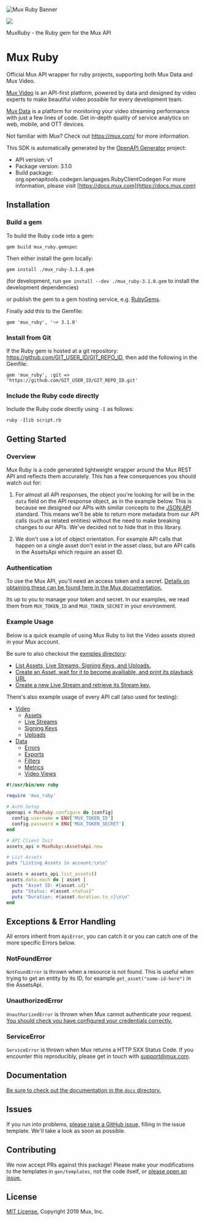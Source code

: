 ![Mux Ruby Banner](github-ruby-sdk.png)

![](https://github.com/muxinc/mux-ruby/workflows/Integration%20Test/badge.svg)

MuxRuby - the Ruby gem for the Mux API

# Mux Ruby

Official Mux API wrapper for ruby projects, supporting both Mux Data and Mux Video.

[Mux Video](https://mux.com/video) is an API-first platform, powered by data and designed by video experts to make beautiful video possible for every development team.

[Mux Data](https://mux.com/data) is a platform for monitoring your video streaming performance with just a few lines of code. Get in-depth quality of service analytics on web, mobile, and OTT devices.

Not familiar with Mux? Check out https://mux.com/ for more information.

This SDK is automatically generated by the [OpenAPI Generator](https://openapi-generator.tech) project:

- API version: v1
- Package version: 3.1.0
- Build package: org.openapitools.codegen.languages.RubyClientCodegen
For more information, please visit [https://docs.mux.com](https://docs.mux.com)

## Installation

### Build a gem

To build the Ruby code into a gem:

```shell
gem build mux_ruby.gemspec
```

Then either install the gem locally:

```shell
gem install ./mux_ruby-3.1.0.gem
```

(for development, run `gem install --dev ./mux_ruby-3.1.0.gem` to install the development dependencies)

or publish the gem to a gem hosting service, e.g. [RubyGems](https://rubygems.org/).

Finally add this to the Gemfile:

    gem 'mux_ruby', '~> 3.1.0'

### Install from Git

If the Ruby gem is hosted at a git repository: https://github.com/GIT_USER_ID/GIT_REPO_ID, then add the following in the Gemfile:

    gem 'mux_ruby', :git => 'https://github.com/GIT_USER_ID/GIT_REPO_ID.git'

### Include the Ruby code directly

Include the Ruby code directly using `-I` as follows:

```shell
ruby -Ilib script.rb
```

## Getting Started

### Overview

Mux Ruby is a code generated lightweight wrapper around the Mux REST API and reflects them accurately. This has a few consequences you should watch out for:

1) For almost all API responses, the object you're looking for will be in the `data` field on the API response object, as in the example below. This is because we designed our APIs with similar concepts to the [JSON:API](https://jsonapi.org/) standard. This means we'll be able to return more metadata from our API calls (such as related entities) without the need to make breaking changes to our APIs. We've decided not to hide that in this library.

2) We don't use a lot of object orientation. For example API calls that happen on a single asset don't exist in the asset class, but are API calls in the AssetsApi which require an asset ID.

### Authentication
To use the Mux API, you'll need an access token and a secret. [Details on obtaining these can be found here in the Mux documentation.](https://docs.mux.com/docs#section-1-get-an-api-access-token)

Its up to you to manage your token and secret. In our examples, we read them from `MUX_TOKEN_ID` and `MUX_TOKEN_SECRET` in your environment.

### Example Usage
Below is a quick example of using Mux Ruby to list the Video assets stored in your Mux account.

Be sure to also checkout the [exmples directory](examples/):
* [List Assets, Live Streams, Signing Keys, and Uploads.](examples/video/list-everything.rb)
* [Create an Asset, wait for it to become availiable, and print its playback URL](examples/video/ingest.rb)
* [Create a new Live Stream and retrieve its Stream key.](examples/video/create-live-stream.rb)

There's also example usage of every API call (also used for testing):
* [Video](examples/video/)
  * [Assets](examples/video/exercise-assets.rb)
  * [Live Streams](examples/video/exercise-live-streams.rb)
  * [Signing Keys](examples/video/exercise-signing-keys.rb)
  * [Uploads](examples/video/exercise-uploads.rb)
* [Data](examples/data/)
  * [Errors](examples/data/exercise-errors.rb)
  * [Exports](examples/data/exercise-exports.rb)
  * [Filters](examples/data/exercise-filters.rb)
  * [Metrics](examples/data/exercise-metrics.rb)
  * [Video Views](examples/data/exercise-video-views.rb)

```ruby
#!/usr/bin/env ruby

require 'mux_ruby'

# Auth Setup
openapi = MuxRuby.configure do |config|
  config.username = ENV['MUX_TOKEN_ID']
  config.password = ENV['MUX_TOKEN_SECRET']
end

# API Client Init
assets_api = MuxRuby::AssetsApi.new

# List Assets
puts "Listing Assets in account:\n\n"

assets = assets_api.list_assets()
assets.data.each do | asset |
  puts "Asset ID: #{asset.id}"
  puts "Status: #{asset.status}"
  puts "Duration: #{asset.duration.to_s}\n\n"
end
```

## Exceptions & Error Handling

All errors inherit from `ApiError`, you can catch it or you can catch one of the more specific Errors below.

### NotFoundError

`NotFoundError` is thrown when a resource is not found. This is useful when trying to get an entity by its ID, for example `get_asset("some-id-here")` in the AssetsApi.

### UnauthorizedError

`UnauthorizedError` is thrown when Mux cannot authenticate your request. [You should check you have configured your credentials correctly.](#authentication)

### ServiceError

`ServiceError` is thrown when Mux returns a HTTP 5XX Status Code. If you encounter this reproducibly, please get in touch with [support@mux.com](mailto:support@mux.com).

## Documentation

[Be sure to check out the documentation in the `docs` directory.](docs/)

## Issues

If you run into problems, [please raise a GitHub issue,](https://github.com/muxinc/mux-ruby/issues) filling in the issue template. We'll take a look as soon as possible.

## Contributing

We now accept PRs against this package! Please make your modifications to the templates in `gen/templates`, not the code itself, or [please open an issue.](https://github.com/muxinc/mux-ruby/issues)

## License

[MIT License.](LICENSE) Copyright 2019 Mux, Inc.
